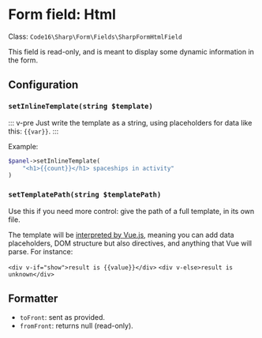 # Form field: Html

Class: `Code16\Sharp\Form\Fields\SharpFormHtmlField`

This field is read-only, and is meant to display some dynamic information in the form.

## Configuration


### `setInlineTemplate(string $template)`

::: v-pre
Just write the template as a string, using placeholders for data like this: `{{var}}`.
:::

Example:

```php
$panel->setInlineTemplate(
    "<h1>{{count}}</h1> spaceships in activity"
)
```

### `setTemplatePath(string $templatePath)`

Use this if you need more control: give the path of a full template, in its own file.

The template will be [interpreted by Vue.js](https://vuejs.org/v2/guide/syntax.html), meaning you can add data placeholders, DOM structure but also directives, and anything that Vue will parse. For instance:

`<div v-if="show">result is {{value}}</div>`
`<div v-else>result is unknown</div>`



## Formatter

- `toFront`: sent as provided.
- `fromFront`: returns null (read-only).